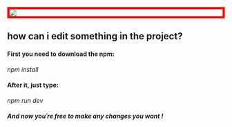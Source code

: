 <div style="border: 5px solid red"><img src="https://user-images.githubusercontent.com/89542280/144654477-c02cd6ee-1c25-466f-83be-20b14f29cfc2.png"/></div>

<h2 text-align: center;>how can i edit something in the project?</h2>


<h4>First you need to download the npm: </h4>

<i>npm install</i><br/>

<h4>After it, just type:</h4>
<i>npm run dev</i><br/>

<h5>And now you´re free to make any changes you want !</h5>

